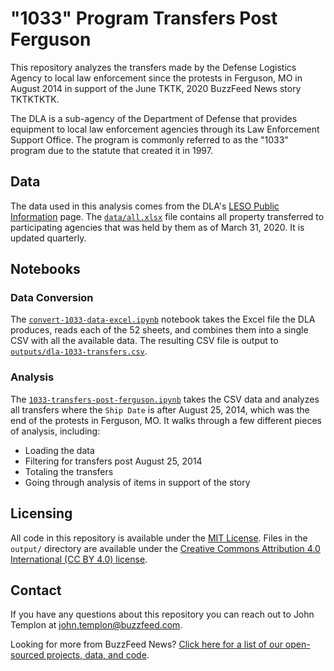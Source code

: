 # "1033" Program Transfers Post Ferguson

This repository analyzes the transfers made by the Defense Logistics Agency to local law enforcement since the protests in Ferguson, MO in August 2014 in support of the June TKTK, 2020 BuzzFeed News story TKTKTKTK. 

The DLA is a sub-agency of the Department of Defense that provides equipment to local law enforcement agencies through its Law Enforcement Support Office. The program is commonly referred to as the "1033" program due to the statute that created it in 1997.

## Data

The data used in this analysis comes from the DLA's [LESO Public Information](https://www.dla.mil/DispositionServices/Offers/Reutilization/LawEnforcement/PublicInformation/) page. The [`data/all.xlsx`](data/all.xlsx) file contains all property transferred to participating agencies that was held by them as of March 31, 2020. It is updated quarterly.

## Notebooks

### Data Conversion

The [`convert-1033-data-excel.ipynb`](notebooks/convert-1033-data-excel.ipynb) notebook takes the Excel file the DLA produces, reads each of the 52 sheets, and combines them into a single CSV with all the available data. The resulting CSV file is output to [`outputs/dla-1033-transfers.csv`](outputs/dla-1033-transfers.csv).

### Analysis

The [`1033-transfers-post-ferguson.ipynb`](notebooks/1033-transfers-post-ferguson.ipynb) takes the CSV data and analyzes all transfers where the `Ship Date` is after August 25, 2014, which was the end of the protests in Ferguson, MO. It walks through a few different pieces of analysis, including:

- Loading the data
- Filtering for transfers post August 25, 2014
- Totaling the transfers
- Going through analysis of items in support of the story

## Licensing

All code in this repository is available under the [MIT License](https://opensource.org/licenses/MIT). Files in the `output/` directory are available under the [Creative Commons Attribution 4.0 International (CC BY 4.0) license](https://creativecommons.org/licenses/by/4.0/).

## Contact

If you have any questions about this repository you can reach out to John Templon at [john.templon@buzzfeed.com](john.templon@buzzfeed.com).

Looking for more from BuzzFeed News? [Click here for a list of our open-sourced projects, data, and code](https://github.com/BuzzFeedNews/everything).